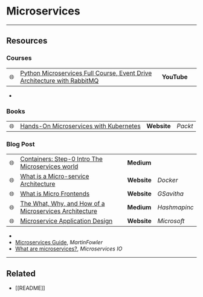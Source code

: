 # Microservices

---

## Resources

### Courses

|     |                                                                                                                         |             |     |
| --- | ----------------------------------------------------------------------------------------------------------------------- | ----------- | --- |
| 🌐  | [Python Microservices Full Course, Event Drive Architecture with RabbitMQ](https://www.youtube.com/watch?v=ddrucr_aAzA) | **YouTube** |     |

-

### Books

|     |                                                                                                                                 |             |         |
| --- | ------------------------------------------------------------------------------------------------------------------------------- | ----------- | ------- |
| 🌐  | [Hands-On Microservices with Kubernetes](https://www.packtpub.com/product/hands-on-microservices-with-kubernetes/9781789805468) | **Website** | _Packt_ |

### Blog Post

|     |                                                                                                                                                                                     |             |              |
| --- | ----------------------------------------------------------------------------------------------------------------------------------------------------------------------------------- | ----------- | ------------ |
| 🌐  | [Containers: Step-0 Intro The Microservices world](https://mamonrasoolabdali.medium.com/containers-step-0-into-the-microservices-world-dd0fff41bdef)                                | **Medium**  |              |
| 🌐  | [What is a Micro-service Architecture](https://www.docker.com/resources/what-container)                                                                                             | **Website** | _Docker_     |
| 🌐  | [What is Micro Frontends](https://www.gsavitha.in/posts/micro-frontends/)                                                                                                           | **Website** | _GSavitha_   |
| 🌐  | [The What, Why, and How of a Microservices Architecture](https://medium.com/hashmapinc/the-what-why-and-how-of-a-microservices-architecture-4179579423a9)                           | **Medium**  | _Hashmapinc_ |
| 🌐  | [Microservice Application Design](https://docs.microsoft.com/en-us/dotnet/architecture/microservices/multi-container-microservice-net-applications/microservice-application-design) | **Website** | _Microsoft_  |

-
- [Microservices Guide](https://martinfowler.com/microservices/), _MartinFowler_
- [What are microservices?](https://microservices.io/), _Microservices IO_

---

## Related

- [[README]]
